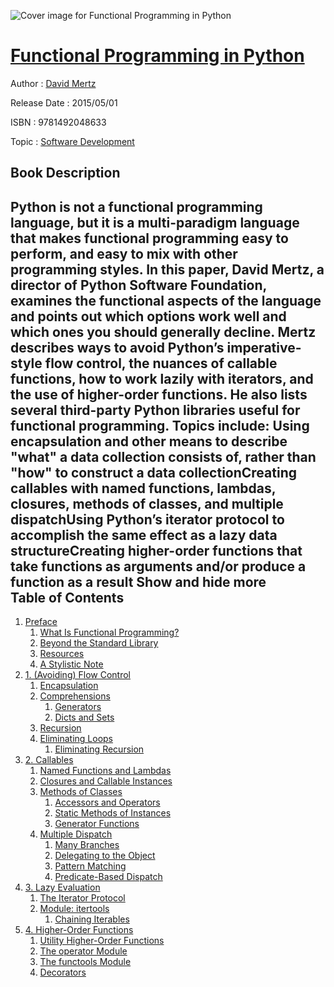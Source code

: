 ![Cover image for Functional Programming in Python](https://imgdetail.ebookreading.net/cover/cover/software_development/EB9781492048633.jpg)

[Functional Programming in Python](https://ebookreading.net/view/book/Functional+Programming+in+Python-EB9781492048633_1.html "Functional Programming in Python")
====================================================================================================================

Author : [David Mertz](https://ebookreading.net/search/author/David+Mertz)

Release Date : 2015/05/01

ISBN : 9781492048633

Topic : [Software Development](https://ebookreading.net/search/category/software-development)

Book Description
-----------------

 Python is not a functional programming language, but it is a multi-paradigm language that makes functional programming easy to perform, and easy to mix with other programming styles. In this paper, David Mertz, a director of Python Software Foundation, examines the functional aspects of the language and points out which options work well and which ones you should generally decline.
Mertz describes ways to avoid Python’s imperative-style flow control, the nuances of callable functions, how to work lazily with iterators, and the use of higher-order functions. He also lists several third-party Python libraries useful for functional programming.
Topics include:
Using encapsulation and other means to describe "what" a data collection consists of, rather than "how" to construct a data collectionCreating callables with named functions, lambdas, closures, methods of classes, and multiple dispatchUsing Python’s iterator protocol to accomplish the same effect as a lazy data structureCreating higher-order functions that take functions as arguments and/or produce a function as a result        Show and hide more                
Table of Contents
-----------------

1. [Preface](https://ebookreading.net/view/book/Functional+Programming+in+Python-EB9781492048633_4.html#what-is-functional-)
    1. [What Is Functional Programming?](https://ebookreading.net/view/book/Functional+Programming+in+Python-EB9781492048633_4.html#idm47712)
    1. [Beyond the Standard Library](https://ebookreading.net/view/book/Functional+Programming+in+Python-EB9781492048633_4.html#beyond-the-standard)
    1. [Resources](https://ebookreading.net/view/book/Functional+Programming+in+Python-EB9781492048633_4.html#resources)
    1. [A Stylistic Note](https://ebookreading.net/view/book/Functional+Programming+in+Python-EB9781492048633_4.html#idm126688)
1. [1. (Avoiding) Flow Control](https://ebookreading.net/view/book/Functional+Programming+in+Python-EB9781492048633_5.html#avoiding-flow-contr)
    1. [Encapsulation](https://ebookreading.net/view/book/Functional+Programming+in+Python-EB9781492048633_5.html#encapsulation)
    1. [Comprehensions](https://ebookreading.net/view/book/Functional+Programming+in+Python-EB9781492048633_5.html#comprehensions)
        1. [Generators](https://ebookreading.net/view/book/Functional+Programming+in+Python-EB9781492048633_5.html#generators)
        1. [Dicts and Sets](https://ebookreading.net/view/book/Functional+Programming+in+Python-EB9781492048633_5.html#dicts-and-sets)
    1. [Recursion](https://ebookreading.net/view/book/Functional+Programming+in+Python-EB9781492048633_5.html#recursion)
    1. [Eliminating Loops](https://ebookreading.net/view/book/Functional+Programming+in+Python-EB9781492048633_5.html#eliminating-loops)
        1. [Eliminating Recursion](https://ebookreading.net/view/book/Functional+Programming+in+Python-EB9781492048633_5.html#eliminating-recursi)
1. [2. Callables](https://ebookreading.net/view/book/Functional+Programming+in+Python-EB9781492048633_6.html#callables)
    1. [Named Functions and Lambdas](https://ebookreading.net/view/book/Functional+Programming+in+Python-EB9781492048633_6.html#named-functions-and)
    1. [Closures and Callable Instances](https://ebookreading.net/view/book/Functional+Programming+in+Python-EB9781492048633_6.html#closures-and-callab)
    1. [Methods of Classes](https://ebookreading.net/view/book/Functional+Programming+in+Python-EB9781492048633_6.html#methods-of-classes)
        1. [Accessors and Operators](https://ebookreading.net/view/book/Functional+Programming+in+Python-EB9781492048633_6.html#accessors-and-opera)
        1. [Static Methods of Instances](https://ebookreading.net/view/book/Functional+Programming+in+Python-EB9781492048633_6.html#static-methods-of-i)
        1. [Generator Functions](https://ebookreading.net/view/book/Functional+Programming+in+Python-EB9781492048633_6.html#generator-functions)
    1. [Multiple Dispatch](https://ebookreading.net/view/book/Functional+Programming+in+Python-EB9781492048633_6.html#multiple-dispatch)
        1. [Many Branches](https://ebookreading.net/view/book/Functional+Programming+in+Python-EB9781492048633_6.html#many-branches)
        1. [Delegating to the Object](https://ebookreading.net/view/book/Functional+Programming+in+Python-EB9781492048633_6.html#delegating-to-the-o)
        1. [Pattern Matching](https://ebookreading.net/view/book/Functional+Programming+in+Python-EB9781492048633_6.html#pattern-matching)
        1. [Predicate-Based Dispatch](https://ebookreading.net/view/book/Functional+Programming+in+Python-EB9781492048633_6.html#predicate-based-dis)
1. [3. Lazy Evaluation](https://ebookreading.net/view/book/Functional+Programming+in+Python-EB9781492048633_7.html#lazy-evaluation)
    1. [The Iterator Protocol](https://ebookreading.net/view/book/Functional+Programming+in+Python-EB9781492048633_7.html#the-iterator-protoc)
    1. [Module: itertools](https://ebookreading.net/view/book/Functional+Programming+in+Python-EB9781492048633_7.html#module-itertools)
        1. [Chaining Iterables](https://ebookreading.net/view/book/Functional+Programming+in+Python-EB9781492048633_7.html#chaining-iterables)
1. [4. Higher-Order Functions](https://ebookreading.net/view/book/Functional+Programming+in+Python-EB9781492048633_8.html#higher-order-functi)
    1. [Utility Higher-Order Functions](https://ebookreading.net/view/book/Functional+Programming+in+Python-EB9781492048633_8.html#utility-higher-orde)
    1. [The operator Module](https://ebookreading.net/view/book/Functional+Programming+in+Python-EB9781492048633_8.html#the-operator-module)
    1. [The functools Module](https://ebookreading.net/view/book/Functional+Programming+in+Python-EB9781492048633_8.html#the-functools-modul)
    1. [Decorators](https://ebookreading.net/view/book/Functional+Programming+in+Python-EB9781492048633_8.html#decorators)
